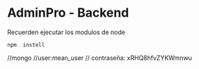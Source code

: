 # AdminPro - Backend


Recuerden ejecutar los modulos de node


```
npm  instell 

```







//mongo
//user:mean_user
// contraseña: xRHQ8hfvZYKWmnwu
